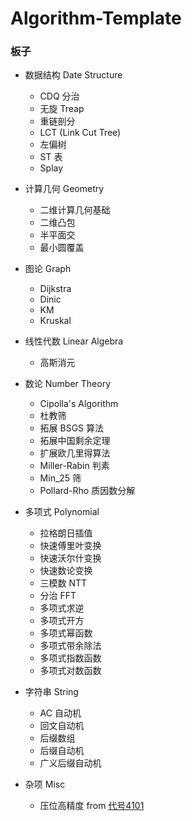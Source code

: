 # Algorithm-Template



### 板子

- 数据结构 Date Structure

  - CDQ 分治
  - 无旋 Treap
  - 重链剖分
  - LCT (Link Cut Tree)
  - 左偏树
  - ST 表
  - Splay

- 计算几何 Geometry

  - 二维计算几何基础
  - 二维凸包
  - 半平面交
  - 最小圆覆盖

- 图论 Graph

  - Dijkstra
  - Dinic
  - KM
  - Kruskal
  
- 线性代数 Linear Algebra

  - 高斯消元
  
- 数论 Number Theory

  - Cipolla's Algorithm
  - 杜教筛
  - 拓展 BSGS 算法
  - 拓展中国剩余定理
  - 扩展欧几里得算法
  - Miller-Rabin 判素
  - Min_25 筛
  - Pollard-Rho 质因数分解
  
- 多项式 Polynomial
  
  - 拉格朗日插值
  - 快速傅里叶变换
  - 快速沃尔什变换
  - 快速数论变换
  - 三模数 NTT
  - 分治 FFT
  - 多项式求逆
  - 多项式开方
  - 多项式幂函数
  - 多项式带余除法
  - 多项式指数函数
  - 多项式对数函数
  
- 字符串 String

  - AC 自动机
  - 回文自动机
  - 后缀数组
  - 后缀自动机
  - 广义后缀自动机

- 杂项 Misc

  - 压位高精度 from [代号4101](https://blog.csdn.net/code4101/article/details/38705155)

